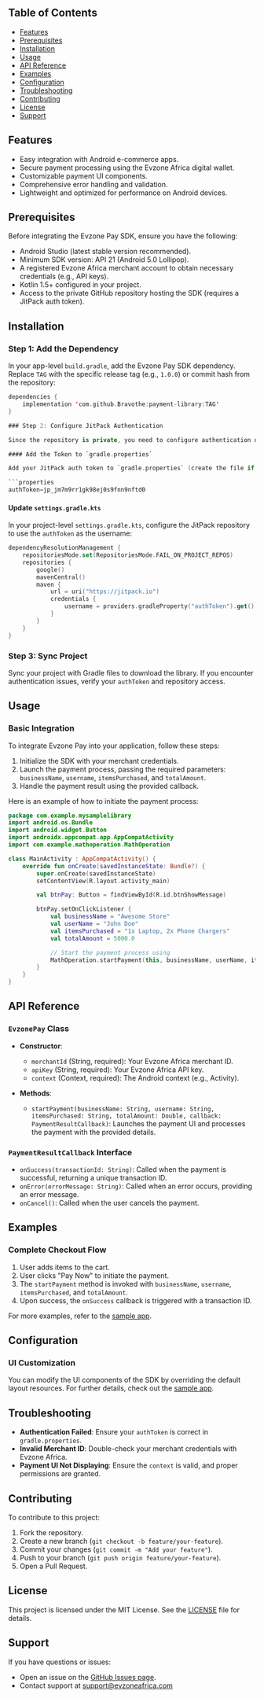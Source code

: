 
## Table of Contents

- [Features](#features)
- [Prerequisites](#prerequisites)
- [Installation](#installation)
- [Usage](#usage)
- [API Reference](#api-reference)
- [Examples](#examples)
- [Configuration](#configuration)
- [Troubleshooting](#troubleshooting)
- [Contributing](#contributing)
- [License](#license)
- [Support](#support)

## Features

- Easy integration with Android e-commerce apps.
- Secure payment processing using the Evzone Africa digital wallet.
- Customizable payment UI components.
- Comprehensive error handling and validation.
- Lightweight and optimized for performance on Android devices.

## Prerequisites

Before integrating the Evzone Pay SDK, ensure you have the following:

- Android Studio (latest stable version recommended).
- Minimum SDK version: API 21 (Android 5.0 Lollipop).
- A registered Evzone Africa merchant account to obtain necessary credentials (e.g., API keys).
- Kotlin 1.5+ configured in your project.
- Access to the private GitHub repository hosting the SDK (requires a JitPack auth token).

## Installation

### Step 1: Add the Dependency

In your app-level `build.gradle`, add the Evzone Pay SDK dependency. Replace `TAG` with the specific release tag (e.g., `1.0.0`) or commit hash from the repository:

```kotlin
dependencies {
    implementation 'com.github.Bravothe:payment-library:TAG'
}

### Step 2: Configure JitPack Authentication

Since the repository is private, you need to configure authentication using a JitPack auth token.

#### Add the Token to `gradle.properties`

Add your JitPack auth token to `gradle.properties` (create the file if it doesn’t exist):

```properties
authToken=jp_jm7m9rr1gk98ej0s9fnn9nftd0
```

#### Update `settings.gradle.kts`

In your project-level `settings.gradle.kts`, configure the JitPack repository to use the `authToken` as the username:

```kotlin
dependencyResolutionManagement {
    repositoriesMode.set(RepositoriesMode.FAIL_ON_PROJECT_REPOS)
    repositories {
        google()
        mavenCentral()
        maven {
            url = uri("https://jitpack.io")
            credentials {
                username = providers.gradleProperty("authToken").get()
            }
        }
    }
}
```

### Step 3: Sync Project

Sync your project with Gradle files to download the library. If you encounter authentication issues, verify your `authToken` and repository access.

## Usage

### Basic Integration

To integrate Evzone Pay into your application, follow these steps:

1. Initialize the SDK with your merchant credentials.
2. Launch the payment process, passing the required parameters: `businessName`, `username`, `itemsPurchased`, and `totalAmount`.
3. Handle the payment result using the provided callback.

Here is an example of how to initiate the payment process:

```kotlin
package com.example.mysamplelibrary
import android.os.Bundle
import android.widget.Button
import androidx.appcompat.app.AppCompatActivity
import com.example.mathoperation.MathOperation

class MainActivity : AppCompatActivity() {
    override fun onCreate(savedInstanceState: Bundle?) {
        super.onCreate(savedInstanceState)
        setContentView(R.layout.activity_main)

        val btnPay: Button = findViewById(R.id.btnShowMessage)

        btnPay.setOnClickListener {
            val businessName = "Awesome Store"
            val userName = "John Doe"
            val itemsPurchased = "1x Laptop, 2x Phone Chargers"
            val totalAmount = 5000.0

            // Start the payment process using
            MathOperation.startPayment(this, businessName, userName, itemsPurchased, totalAmount)
        }
    }
}

```

## API Reference

### `EvzonePay` Class

- **Constructor**:
  - `merchantId` (String, required): Your Evzone Africa merchant ID.
  - `apiKey` (String, required): Your Evzone Africa API key.
  - `context` (Context, required): The Android context (e.g., Activity).

- **Methods**:
  - `startPayment(businessName: String, username: String, itemsPurchased: String, totalAmount: Double, callback: PaymentResultCallback)`: Launches the payment UI and processes the payment with the provided details.

### `PaymentResultCallback` Interface

- `onSuccess(transactionId: String)`: Called when the payment is successful, returning a unique transaction ID.
- `onError(errorMessage: String)`: Called when an error occurs, providing an error message.
- `onCancel()`: Called when the user cancels the payment.

## Examples

### Complete Checkout Flow

1. User adds items to the cart.
2. User clicks "Pay Now" to initiate the payment.
3. The `startPayment` method is invoked with `businessName`, `username`, `itemsPurchased`, and `totalAmount`.
4. Upon success, the `onSuccess` callback is triggered with a transaction ID.

For more examples, refer to the [sample app](https://github.com/Bravothe/payment-library/tree/main/sample).

## Configuration

### UI Customization

You can modify the UI components of the SDK by overriding the default layout resources. For further details, check out the [sample app](https://github.com/Bravothe/payment-library/tree/main/sample).

## Troubleshooting

- **Authentication Failed**: Ensure your `authToken` is correct in `gradle.properties`.
- **Invalid Merchant ID**: Double-check your merchant credentials with Evzone Africa.
- **Payment UI Not Displaying**: Ensure the `context` is valid, and proper permissions are granted.

## Contributing

To contribute to this project:

1. Fork the repository.
2. Create a new branch (`git checkout -b feature/your-feature`).
3. Commit your changes (`git commit -m "Add your feature"`).
4. Push to your branch (`git push origin feature/your-feature`).
5. Open a Pull Request.

## License

This project is licensed under the MIT License. See the [LICENSE](LICENSE) file for details.

## Support

If you have questions or issues:

- Open an issue on the [GitHub Issues page](https://github.com/Bravothe/payment-library/issues).
- Contact support at support@evzoneafrica.com
